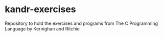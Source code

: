 # kandr-exercises
Repository to hold the exercises and programs from The C Programming Language by Kernighan and Ritchie
